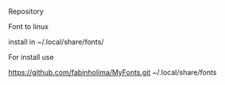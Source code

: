Repository 

Font to linux 

install in ~/.local/share/fonts/


For install use

https://github.com/fabinholima/MyFonts.git ~/.local/share/fonts

